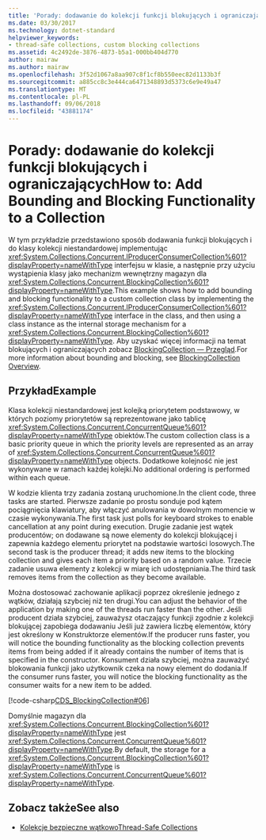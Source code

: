 ```yaml
---
title: 'Porady: dodawanie do kolekcji funkcji blokujących i ograniczających'
ms.date: 03/30/2017
ms.technology: dotnet-standard
helpviewer_keywords:
- thread-safe collections, custom blocking collections
ms.assetid: 4c2492de-3876-4873-b5a1-000bb404d770
author: mairaw
ms.author: mairaw
ms.openlocfilehash: 3f52d1067a8aa907c8f1cf8b550eec82d1133b3f
ms.sourcegitcommit: a885cc8c3e444ca6471348893d5373c6e9e49a47
ms.translationtype: MT
ms.contentlocale: pl-PL
ms.lasthandoff: 09/06/2018
ms.locfileid: "43881174"
---
```

# <a name="how-to-add-bounding-and-blocking-functionality-to-a-collection"></a><span data-ttu-id="f68b6-102">Porady: dodawanie do kolekcji funkcji blokujących i ograniczających</span><span class="sxs-lookup"><span data-stu-id="f68b6-102">How to: Add Bounding and Blocking Functionality to a Collection</span></span>
<span data-ttu-id="f68b6-103">W tym przykładzie przedstawiono sposób dodawania funkcji blokujących i do klasy kolekcji niestandardowej implementując <xref:System.Collections.Concurrent.IProducerConsumerCollection%601?displayProperty=nameWithType> interfejsu w klasie, a następnie przy użyciu wystąpienia klasy jako mechanizm wewnętrzny magazyn dla <xref:System.Collections.Concurrent.BlockingCollection%601?displayProperty=nameWithType>.</span><span class="sxs-lookup"><span data-stu-id="f68b6-103">This example shows how to add bounding and blocking functionality to a custom collection class by implementing the <xref:System.Collections.Concurrent.IProducerConsumerCollection%601?displayProperty=nameWithType> interface in the class, and then using a class instance as the internal storage mechanism for a <xref:System.Collections.Concurrent.BlockingCollection%601?displayProperty=nameWithType>.</span></span> <span data-ttu-id="f68b6-104">Aby uzyskać więcej informacji na temat blokujących i ograniczających zobacz [BlockingCollection — Przegląd](../../../../docs/standard/collections/thread-safe/blockingcollection-overview.md).</span><span class="sxs-lookup"><span data-stu-id="f68b6-104">For more information about bounding and blocking, see [BlockingCollection Overview](../../../../docs/standard/collections/thread-safe/blockingcollection-overview.md).</span></span>  
  
## <a name="example"></a><span data-ttu-id="f68b6-105">Przykład</span><span class="sxs-lookup"><span data-stu-id="f68b6-105">Example</span></span>  
 <span data-ttu-id="f68b6-106">Klasa kolekcji niestandardowej jest kolejką priorytetem podstawowy, w których poziomy priorytetów są reprezentowane jako tablicę <xref:System.Collections.Concurrent.ConcurrentQueue%601?displayProperty=nameWithType> obiektów.</span><span class="sxs-lookup"><span data-stu-id="f68b6-106">The custom collection class is a basic priority queue in which the priority levels are represented as an array of <xref:System.Collections.Concurrent.ConcurrentQueue%601?displayProperty=nameWithType> objects.</span></span> <span data-ttu-id="f68b6-107">Dodatkowe kolejność nie jest wykonywane w ramach każdej kolejki.</span><span class="sxs-lookup"><span data-stu-id="f68b6-107">No additional ordering is performed within each queue.</span></span>  
  
 <span data-ttu-id="f68b6-108">W kodzie klienta trzy zadania zostaną uruchomione.</span><span class="sxs-lookup"><span data-stu-id="f68b6-108">In the client code, three tasks are started.</span></span> <span data-ttu-id="f68b6-109">Pierwsze zadanie po prostu sonduje pod kątem pociągnięcia klawiatury, aby włączyć anulowania w dowolnym momencie w czasie wykonywania.</span><span class="sxs-lookup"><span data-stu-id="f68b6-109">The first task just polls for keyboard strokes to enable cancellation at any point during execution.</span></span> <span data-ttu-id="f68b6-110">Drugie zadanie jest wątek producentów; on dodawane są nowe elementy do kolekcji blokującej i zapewnia każdego elementu priorytet na podstawie wartości losowych.</span><span class="sxs-lookup"><span data-stu-id="f68b6-110">The second task is the producer thread; it adds new items to the blocking collection and gives each item a priority based on a random value.</span></span> <span data-ttu-id="f68b6-111">Trzecie zadanie usuwa elementy z kolekcji w miarę ich udostępniania.</span><span class="sxs-lookup"><span data-stu-id="f68b6-111">The third task removes items from the collection as they become available.</span></span>  
  
 <span data-ttu-id="f68b6-112">Można dostosować zachowanie aplikacji poprzez określenie jednego z wątków, działają szybciej niż ten drugi.</span><span class="sxs-lookup"><span data-stu-id="f68b6-112">You can adjust the behavior of the application by making one of the threads run faster than the other.</span></span> <span data-ttu-id="f68b6-113">Jeśli producent działa szybciej, zauważysz otaczający funkcji zgodnie z kolekcji blokującej zapobiega dodawaniu Jeśli już zawiera liczbę elementów, który jest określony w Konstruktorze elementów.</span><span class="sxs-lookup"><span data-stu-id="f68b6-113">If the producer runs faster, you will notice the bounding functionality as the blocking collection prevents items from being added if it already contains the number of items that is specified in the constructor.</span></span> <span data-ttu-id="f68b6-114">Konsument działa szybciej, można zauważyć blokowania funkcji jako użytkownik czeka na nowy element do dodania.</span><span class="sxs-lookup"><span data-stu-id="f68b6-114">If the consumer runs faster, you will notice the blocking functionality as the consumer waits for a new item to be added.</span></span>  
  
 [!code-csharp[CDS_BlockingCollection#06](../../../../samples/snippets/csharp/VS_Snippets_Misc/cds_blockingcollection/cs/prodcon.cs#06)]  
  
 <span data-ttu-id="f68b6-115">Domyślnie magazyn dla <xref:System.Collections.Concurrent.BlockingCollection%601?displayProperty=nameWithType> jest <xref:System.Collections.Concurrent.ConcurrentQueue%601?displayProperty=nameWithType>.</span><span class="sxs-lookup"><span data-stu-id="f68b6-115">By default, the storage for a <xref:System.Collections.Concurrent.BlockingCollection%601?displayProperty=nameWithType> is <xref:System.Collections.Concurrent.ConcurrentQueue%601?displayProperty=nameWithType>.</span></span>  
  
## <a name="see-also"></a><span data-ttu-id="f68b6-116">Zobacz także</span><span class="sxs-lookup"><span data-stu-id="f68b6-116">See also</span></span>

- [<span data-ttu-id="f68b6-117">Kolekcje bezpieczne wątkowo</span><span class="sxs-lookup"><span data-stu-id="f68b6-117">Thread-Safe Collections</span></span>](../../../../docs/standard/collections/thread-safe/index.md)
